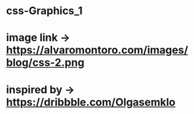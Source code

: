 # css-Graphics_1
# image link -> https://alvaromontoro.com/images/blog/css-2.png 
# inspired by -> https://dribbble.com/Olgasemklo
